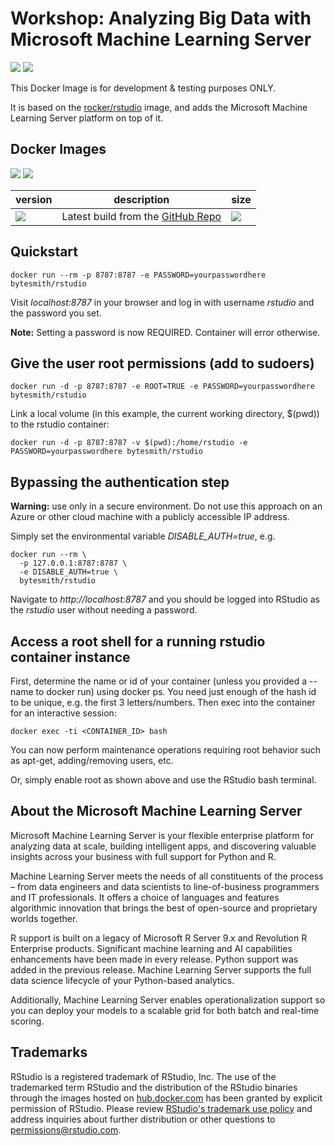 # Workshop: Analyzing Big Data with Microsoft Machine Learning Server

[![](https://img.shields.io/github/license/mashape/apistatus.svg)](https://github.com/SaschaDittmann/docker-images-AnalyzingBigDataWithMMLS)
[![](https://img.shields.io/github/tag/SaschaDittmann/docker-images-rstudio.svg)](hhttps://github.com/SaschaDittmann/docker-images-AnalyzingBigDataWithMMLS)

This Docker Image is for development & testing purposes ONLY.

It is based on the [rocker/rstudio](https://hub.docker.com/r/rocker/rstudio-stable/) image, and adds the Microsoft Machine Learning Server platform on top of it.

## Docker Images

[![](https://img.shields.io/docker/pulls/bytesmith/analyzing-big-data-with-mmls.svg)](https://hub.docker.com/r/bytesmith/analyzing-big-data-with-mmls)
[![](https://img.shields.io/docker/automated/bytesmith/analyzing-big-data-with-mmls.svg)](https://hub.docker.com/r/bytesmith/analyzing-big-data-with-mmls/builds)

version          | description                               | size 
---------------- | ----------------------------------------- | ------
[![](https://images.microbadger.com/badges/version/bytesmith/rstudio.svg)](https://hub.docker.com/r/bytesmith/analyzing-big-data-with-mmls) | Latest build from the [GitHub Repo](https://github.com/SaschaDittmann/docker-images-AnalyzingBigDataWithMMLS) | [![](https://images.microbadger.com/badges/image/bytesmith/rstudio.svg)](https://microbadger.com/images/bytesmith/analyzing-big-data-with-mmls)

## Quickstart
```
docker run --rm -p 8787:8787 -e PASSWORD=yourpasswordhere bytesmith/rstudio
```

Visit *localhost:8787* in your browser and log in with username *rstudio* and the password you set. 

**Note:** Setting a password is now REQUIRED. Container will error otherwise.

## Give the user root permissions (add to sudoers)
```
docker run -d -p 8787:8787 -e ROOT=TRUE -e PASSWORD=yourpasswordhere bytesmith/rstudio
```

Link a local volume (in this example, the current working directory, $(pwd)) to the rstudio container:

```
docker run -d -p 8787:8787 -v $(pwd):/home/rstudio -e PASSWORD=yourpasswordhere bytesmith/rstudio
```

## Bypassing the authentication step

**Warning:** use only in a secure environment. Do not use this approach on an
Azure or other cloud machine with a publicly accessible IP address.

Simply set the environmental variable *DISABLE_AUTH=true*, e.g.

```
docker run --rm \
  -p 127.0.0.1:8787:8787 \
  -e DISABLE_AUTH=true \
  bytesmith/rstudio
```

Navigate to *http://localhost:8787* and you should be logged into RStudio as
the *rstudio* user without needing a password.

## Access a root shell for a running rstudio container instance
First, determine the name or id of your container (unless you provided a --name to docker run) using docker ps. You need just enough of the hash id to be unique, e.g. the first 3 letters/numbers. Then exec into the container for an interactive session:

```
docker exec -ti <CONTAINER_ID> bash
```

You can now perform maintenance operations requiring root behavior such as apt-get, adding/removing users, etc.

Or, simply enable root as shown above and use the RStudio bash terminal.

## About the Microsoft Machine Learning Server

Microsoft Machine Learning Server is your flexible enterprise platform for analyzing data at scale, building intelligent apps, and discovering valuable insights across your business with full support for Python and R.

Machine Learning Server meets the needs of all constituents of the process – from data engineers and data scientists to line-of-business programmers and IT professionals. It offers a choice of languages and features algorithmic innovation that brings the best of open-source and proprietary worlds together.

R support is built on a legacy of Microsoft R Server 9.x and Revolution R Enterprise products. Significant machine learning and AI capabilities enhancements have been made in every release. Python support was added in the previous release. Machine Learning Server supports the full data science lifecycle of your Python-based analytics.

Additionally, Machine Learning Server enables operationalization support so you can deploy your models to a scalable grid for both batch and real-time scoring.

## Trademarks ##

RStudio is a registered trademark of RStudio, Inc.  The use of the trademarked term RStudio and the distribution of the RStudio binaries through the images hosted on [hub.docker.com](https://registry.hub.docker.com/) has been granted by explicit permission of RStudio.  Please review [RStudio's trademark use policy](http://www.rstudio.com/about/trademark/) and address inquiries about further distribution or other questions to [permissions@rstudio.com](mailto:permissions@rstudio.com).
